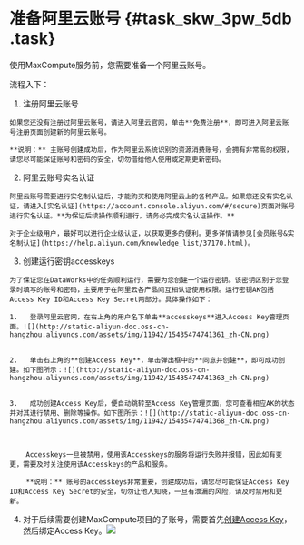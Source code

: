 # 准备阿里云账号 {#task_skw_3pw_5db .task}

使用MaxCompute服务前，您需要准备一个阿里云账号。

流程入下：

1.   注册阿里云账号 

    如果您还没有注册过阿里云账号，请进入阿里云官网，单击**免费注册**，即可进入阿里云账号注册页面创建新的阿里云账号。

    **说明：** 主账号创建成功后，作为阿里云系统识别的资源消费账号，会拥有非常高的权限，请您尽可能保证账号和密码的安全，切勿借给他人使用或定期更新密码。

2.   阿里云账号实名认证 

    阿里云账号需要进行实名制认证后，才能购买和使用阿里云上的各种产品。如果您还没有实名认证，请进入[实名认证](https://account.console.aliyun.com/#/secure)页面对账号进行实名认证。**为保证后续操作顺利进行，请务必完成实名认证操作。**

    对于企业级用户，最好可以进行企业级认证，以获取更多的便利。更多详情请参见[会员账号&实名制认证](https://help.aliyun.com/knowledge_list/37170.html)。

3.   创建运行密钥accesskeys 

    为了保证您在DataWorks中的任务顺利运行，需要为您创建一个运行密钥。该密钥区别于您登录时填写的账号和密码，主要用于在阿里云各产品间互相认证使用权限。运行密钥AK包括Access Key ID和Access Key Secret两部分。具体操作如下：

    1.   登录阿里云官网，在右上角的用户名下单击**accesskeys**进入Access Key管理页面。![](http://static-aliyun-doc.oss-cn-hangzhou.aliyuncs.com/assets/img/11942/15435474741361_zh-CN.png)

 
    2.   单击右上角的**创建Access Key**，单击弹出框中的**同意并创建**，即可成功创建。如下图所示：![](http://static-aliyun-doc.oss-cn-hangzhou.aliyuncs.com/assets/img/11942/15435474741363_zh-CN.png)

 
    3.   成功创建Access Key后，便自动跳转至Access Key管理页面，您可查看相应AK的状态并对其进行禁用、删除等操作。如下图所示：![](http://static-aliyun-doc.oss-cn-hangzhou.aliyuncs.com/assets/img/11942/15435474741368_zh-CN.png)

 

        Accesskeys一旦被禁用，使用该Accesskeys的服务将运行失败并报错，因此如有变更，需要及时关注使用该Accesskeys的产品和服务。

        **说明：** 账号的accesskeys非常重要，创建成功后，请您尽可能保证Access Key ID和Access Key Secret的安全，切勿让他人知晓，一旦有泄漏的风险，请及时禁用和更新。

4.  对于后续需要创建MaxCompute项目的子账号，需要首先[创建Access Key](../../../../cn.zh-CN/准备工作/用户使用子账号.md#section_kdx_f4p_r2b)，然后绑定Access Key。![](http://static-aliyun-doc.oss-cn-hangzhou.aliyuncs.com/assets/img/11942/154354747433222_zh-CN.png)

 

